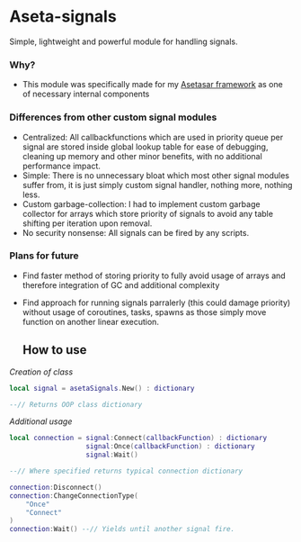 # Aseta-signals

Simple, lightweight and powerful module for handling signals.


### Why?

* This module was specifically made for my [Asetasar framework](https://github.com/Asetasar/Asetasar-Framework) as one of necessary internal components


### Differences from other custom signal modules

* Centralized: All callbackfunctions which are used in priority queue per signal are stored inside global lookup table for ease of debugging, cleaning up memory and other minor benefits, with no additional performance impact.
* Simple: There is no unnecessary bloat which most other signal modules suffer from, it is just simply custom signal handler, nothing more, nothing less.
* Custom garbage-collection: I had to implement custom garbage collector for arrays which store priority of signals to avoid any table shifting per iteration upon removal.
* No security nonsense: All signals can be fired by any scripts.

### Plans for future

* Find faster method of storing priority to fully avoid usage of arrays and therefore integration of GC and additional complexity
* Find approach for running signals parralerly (this could damage priority) without usage of coroutines, tasks, spawns as those simply move function on another linear execution.

  ## How to use

*Creation of class*

```lua
local signal = asetaSignals.New() : dictionary

--// Returns OOP class dictionary
```

*Additional usage*

```lua
local connection = signal:Connect(callbackFunction) : dictionary
                   signal:Once(callbackFunction) : dictionary
                   signal:Wait()

--// Where specified returns typical connection dictionary

connection:Disconnect()
connection:ChangeConnectionType(
    "Once"
    "Connect"
)
connection:Wait() --// Yields until another signal fire.
```